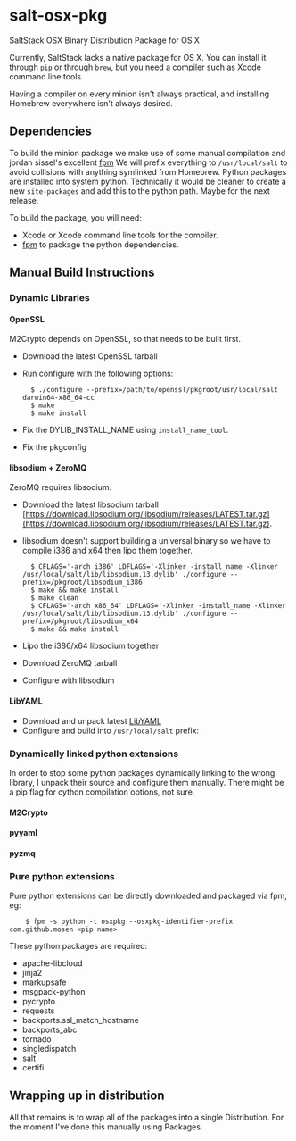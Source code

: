 # salt-osx-pkg

SaltStack OSX Binary Distribution Package for OS X

Currently, SaltStack lacks a native package for OS X.
You can install it through `pip` or through `brew`, but you need a compiler such as Xcode command line tools.

Having a compiler on every minion isn't always practical, and installing Homebrew everywhere isn't always desired.

## Dependencies

To build the minion package we make use of some manual compilation and jordan sissel's excellent [fpm](https://github.com/jordansissel/fpm)
We will prefix everything to `/usr/local/salt` to avoid collisions with anything symlinked from Homebrew.
Python packages are installed into system python. Technically it would be cleaner to create a new `site-packages` and add
this to the python path. Maybe for the next release.

To build the package, you will need:

- Xcode or Xcode command line tools for the compiler.
- [fpm](https://github.com/jordansissel/fpm) to package the python dependencies.

## Manual Build Instructions

### Dynamic Libraries

#### OpenSSL

M2Crypto depends on OpenSSL, so that needs to be built first.

- Download the latest OpenSSL tarball
- Run configure with the following options:

        $ ./configure --prefix=/path/to/openssl/pkgroot/usr/local/salt darwin64-x86_64-cc
        $ make
        $ make install
    
- Fix the DYLIB_INSTALL_NAME using `install_name_tool`.
- Fix the pkgconfig

#### libsodium + ZeroMQ

ZeroMQ requires libsodium.

- Download the latest libsodium tarball [https://download.libsodium.org/libsodium/releases/LATEST.tar.gz](https://download.libsodium.org/libsodium/releases/LATEST.tar.gz).
- libsodium doesn't support building a universal binary so we have to compile i386 and x64 then lipo them together.

        $ CFLAGS='-arch i386' LDFLAGS='-Xlinker -install_name -Xlinker /usr/local/salt/lib/libsodium.13.dylib' ./configure --prefix=/pkgroot/libsodium_i386
        $ make && make install
        $ make clean
        $ CFLAGS='-arch x86_64' LDFLAGS='-Xlinker -install_name -Xlinker /usr/local/salt/lib/libsodium.13.dylib' ./configure --prefix=/pkgroot/libsodium_x64
        $ make && make install
        
- Lipo the i386/x64 libsodium together

- Download ZeroMQ tarball
- Configure with libsodium

#### LibYAML

- Download and unpack latest [LibYAML](http://pyyaml.org/download/libyaml/yaml-0.1.5.tar.gz)
- Configure and build into `/usr/local/salt` prefix:

### Dynamically linked python extensions

In order to stop some python packages dynamically linking to the wrong library, I unpack their source and configure
them manually. There might be a pip flag for cython compilation options, not sure.

#### M2Crypto

#### pyyaml

#### pyzmq




### Pure python extensions

Pure python extensions can be directly downloaded and packaged via fpm, eg:

        $ fpm -s python -t osxpkg --osxpkg-identifier-prefix com.github.mosen <pip name>
         
These python packages are required:

- apache-libcloud
- jinja2
- markupsafe
- msgpack-python
- pycrypto
- requests
- backports.ssl_match_hostname
- backports_abc
- tornado
- singledispatch
- salt
- certifi

## Wrapping up in distribution

All that remains is to wrap all of the packages into a single Distribution.
For the moment I've done this manually using Packages.

        